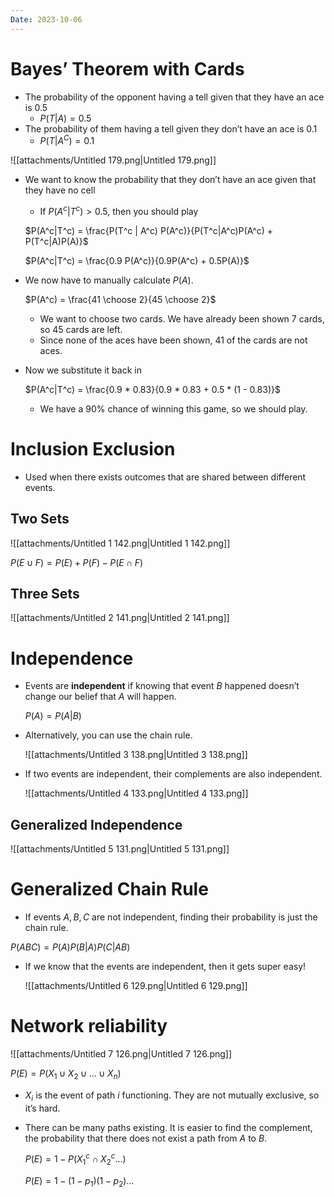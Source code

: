 ```yaml
---
Date: 2023-10-06
---
```

# Bayes’ Theorem with Cards

- The probability of the opponent having a tell given that they have an ace is 0.5
    - $P(T|A) = 0.5$﻿
- The probability of them having a tell given they don’t have an ace is 0.1
    - $P(T|A^C) = 0.1$﻿

![[attachments/Untitled 179.png|Untitled 179.png]]

- We want to know the probability that they don’t have an ace given that they have no cell
    
    - If $P(A^c | T^c) > 0.5$﻿, then you should play
    
    $P(A^c|T^c) = \frac{P(T^c | A^c) P(A^c)}{P(T^c|A^c)P(A^c) + P(T^c|A)P(A)}$
    
    $P(A^c|T^c) = \frac{0.9 P(A^c)}{0.9P(A^c) + 0.5P(A)}$
    
- We now have to manually calculate $P(A)$﻿.
    
    $P(A^c) = \frac{41 \choose 2}{45 \choose 2}$
    
    - We want to choose two cards. We have already been shown 7 cards, so 45 cards are left.
    - Since none of the aces have been shown, 41 of the cards are not aces.
- Now we substitute it back in
    
    $P(A^c|T^c) = \frac{0.9 * 0.83}{0.9 * 0.83 + 0.5 * (1 - 0.83)}$
    
    - We have a 90% chance of winning this game, so we should play.

# Inclusion Exclusion

- Used when there exists outcomes that are shared between different events.

## Two Sets

![[attachments/Untitled 1 142.png|Untitled 1 142.png]]

$P(E \cup F) = P(E) + P(F) - P(E\cap F)$

## Three Sets

![[attachments/Untitled 2 141.png|Untitled 2 141.png]]

# Independence

- Events are **independent** if knowing that event $B$﻿ happened doesn’t change our belief that $A$﻿ will happen.
    
    $P(A) = P(A | B)$
    
- Alternatively, you can use the chain rule.
    
    ![[attachments/Untitled 3 138.png|Untitled 3 138.png]]
    
- If two events are independent, their complements are also independent.
    
    ![[attachments/Untitled 4 133.png|Untitled 4 133.png]]
    

## Generalized Independence

![[attachments/Untitled 5 131.png|Untitled 5 131.png]]

# Generalized Chain Rule

- If events $A, B, C$﻿ are not independent, finding their probability is just the chain rule.

$P(ABC) = P(A) P(B|A) P(C|AB)$

- If we know that the events are independent, then it gets super easy!
    
    ![[attachments/Untitled 6 129.png|Untitled 6 129.png]]
    

# Network reliability

![[attachments/Untitled 7 126.png|Untitled 7 126.png]]

$P(E) = P(X_1 \cup X_2 \cup \dots \cup X_n)$

- $X_i$﻿ is the event of path $i$﻿ functioning. They are not mutually exclusive, so it’s hard.
- There can be many paths existing. It is easier to find the complement, the probability that there does not exist a path from $A$﻿ to $B$﻿.
    
    $P(E) = 1 - P(X_1^c \cap X_2^c \dots)$
    
    $P(E) = 1 - (1-p_1)(1-p_2)\dots$